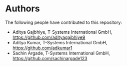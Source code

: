 # Authors

The following people have contributed to this repository:

* Aditya Gajbhiye, T-Systems International GmbH, https://github.com/adityagajbhiye9
* Aditya Kumar, T-Systems International GmbH, https://github.com/adkumar1
* Sachin Argade, T-Systems International GmbH, https://github.com/sachinargade123
